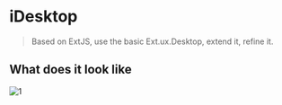 iDesktop
========

> Based on ExtJS, use the basic Ext.ux.Desktop, extend it, refine it.

## What does it look like

![1](http://git-cache.oss-cn-qingdao.aliyuncs.com/doomdagger/iDesktop/1.jpg)
